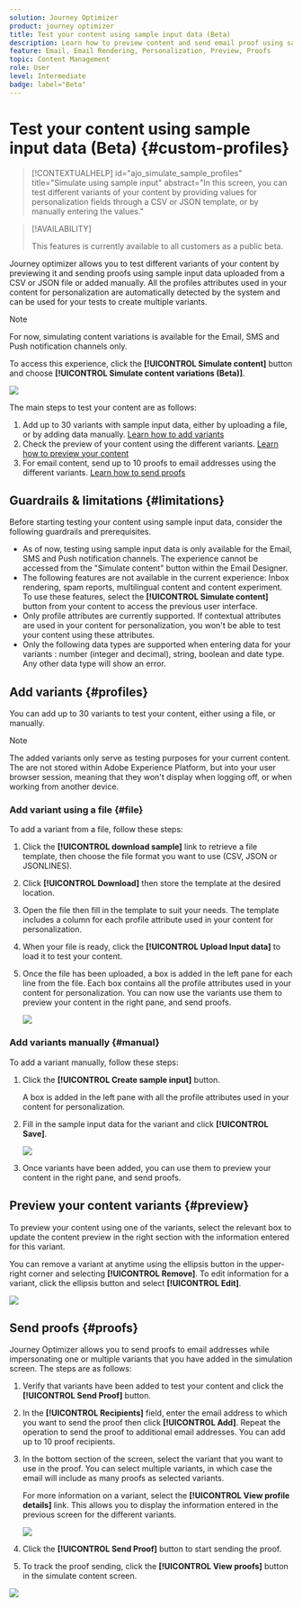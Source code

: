 ```yaml
---
solution: Journey Optimizer
product: journey optimizer
title: Test your content using sample input data (Beta)
description: Learn how to preview content and send email proof using sample input data from a CSV or JSON file or added manually.
feature: Email, Email Rendering, Personalization, Preview, Proofs
topic: Content Management
role: User
level: Intermediate
badge: label="Beta"
---
```


# Test your content using sample input data (Beta) {#custom-profiles}

>[!CONTEXTUALHELP]
>id="ajo_simulate_sample_profiles"
>title="Simulate using sample input"
>abstract="In this screen, you can test different variants of your content by providing values for personalization fields through a CSV or JSON template, or by manually entering the values."

>[!AVAILABILITY]
>
>This features is currently available to all customers as a public beta.

Journey optimizer allows you to test different variants of your content by previewing it and sending proofs using sample input data uploaded from a CSV or JSON file or added manually. All the profiles attributes used in your content for personalization are automatically detected by the system and can be used for your tests to create multiple variants.

>[!NOTE]
>
>For now, simulating content variations is available for the Email, SMS and Push notification channels only.

To access this experience, click the **[!UICONTROL Simulate content]** button and choose **[!UICONTROL Simulate content variations (Beta)]**.

![](assets/simulate-sample.png)

The main steps to test your content are as follows:

1. Add up to 30 variants with sample input data, either by uploading a file, or by adding data manually. [Learn how to add variants](#profiles)
1. Check the preview of your content using the different variants. [Learn how to preview your content](#preview)
1. For email content, send up to 10 proofs to email addresses using the different variants. [Learn how to send proofs](#proofs)


## Guardrails & limitations {#limitations}

Before starting testing your content using sample input data, consider the following guardrails and prerequisites.

* As of now, testing using sample input data is only available for the Email, SMS and Push notification channels. The experience cannot be accessed from the "Simulate content" button within the Email Designer.
* The following features are not available in the current experience: Inbox rendering, spam reports, multilingual content and content experiment. To use these features, select the **[!UICONTROL Simulate content]** button from your content to access the previous user interface.
* Only profile attributes are currently supported. If contextual attributes are used in your content for personalization, you won't be able to test your content using these attributes.
* Only the following data types are supported when entering data for your variants : number (integer and decimal), string, boolean and date type. Any other data type will show an error.

## Add variants {#profiles}

You can add up to 30 variants to test your content, either using a file, or manually.

>[!NOTE]
>
>The added variants only serve as testing purposes for your current content. The are not stored within Adobe Experience Platform, but into your user browser session, meaning that they won't display when logging off, or when working from another device.

### Add variant using a file {#file}

To add a variant from a file, follow these steps:

1. Click the **[!UICONTROL download sample]** link to retrieve a file template, then choose the file format you want to use (CSV, JSON or JSONLINES).

1. Click **[!UICONTROL Download]** then store the template at the desired location.

1. Open the file then fill in the template to suit your needs. The template includes a column for each profile attribute used in your content for personalization.

1. When your file is ready, click the **[!UICONTROL Upload Input data]** to load it to test your content.

1. Once the file has been uploaded, a box is added in the left pane for each line from the file. Each box contains all the profile attributes used in your content for personalization. You can now use the variants use them to preview your content in the right pane, and send proofs.

    ![](assets/simulate-custom-variants.png)

### Add variants manually {#manual}

To add a variant manually, follow these steps:

1. Click the **[!UICONTROL Create sample input]** button.

    A box is added in the left pane with all the profile attributes used in your content for personalization. 

1. Fill in the sample input data for the variant and click **[!UICONTROL Save]**.

    ![](assets/simulate-custom-add.png)

1. Once variants have been added, you can use them to preview your content in the right pane, and send proofs.

## Preview your content variants {#preview}

To preview your content using one of the variants, select the relevant box to update the content preview in the right section with the information entered for this variant.

You can remove a variant at anytime using the ellipsis button in the upper-right corner and selecting **[!UICONTROL Remove]**. To edit information for a variant, click the ellipsis button and select **[!UICONTROL Edit]**.

![](assets/simulate-custom-boxes.png)

## Send proofs {#proofs}

Journey Optimizer allows you to send proofs to email addresses while impersonating one or multiple variants that you have added in the simulation screen. The steps are as follows:

1. Verify that variants have been added to test your content and click the **[!UICONTROL Send Proof]** button.

1. In the **[!UICONTROL Recipients]** field, enter the email address to which you want to send the proof then click **[!UICONTROL Add]**. Repeat the operation to send the proof to additional email addresses. You can add up to 10 proof recipients.

1. In the bottom section of the screen, select the variant that you want to use in the proof. You can select multiple variants, in which case the email will include as many proofs as selected variants.

    For more information on a variant, select the **[!UICONTROL View profile details]** link. This allows you to display the information entered in the previous screen for the different variants.

    ![](assets/simulate-custom-proofs.png)

1. Click the **[!UICONTROL Send Proof]** button to start sending the proof.

1. To track the proof sending, click the **[!UICONTROL View proofs]** button in the simulate content screen.

![](assets/simulate-custom-sent-proofs.png)
